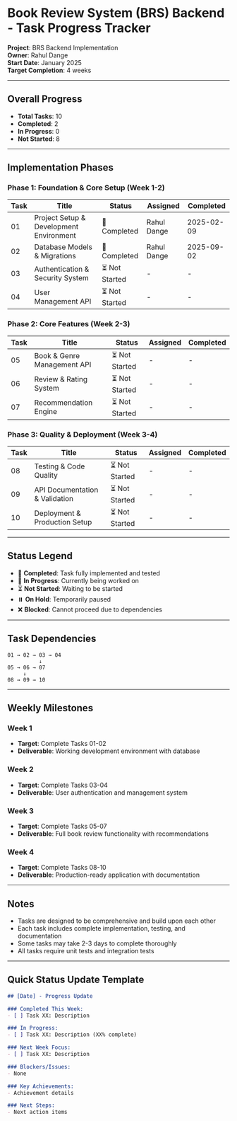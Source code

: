 # Book Review System (BRS) Backend - Task Progress Tracker

**Project**: BRS Backend Implementation  
**Owner**: Rahul Dange  
**Start Date**: January 2025  
**Target Completion**: 4 weeks

---

## Overall Progress

- **Total Tasks**: 10
- **Completed**: 2
- **In Progress**: 0
- **Not Started**: 8

---

## Implementation Phases

### Phase 1: Foundation & Core Setup (Week 1-2)

| Task | Title | Status | Assigned | Completed |
|------|-------|--------|----------|-----------|
| 01 | Project Setup & Development Environment | 🚀 Completed | Rahul Dange | 2025-02-09 |
| 02 | Database Models & Migrations | 🚀 Completed | Rahul Dange | 2025-09-02 |
| 03 | Authentication & Security System | ⏳ Not Started | - | - |
| 04 | User Management API | ⏳ Not Started | - | - |

### Phase 2: Core Features (Week 2-3)

| Task | Title | Status | Assigned | Completed |
|------|-------|--------|----------|-----------|
| 05 | Book & Genre Management API | ⏳ Not Started | - | - |
| 06 | Review & Rating System | ⏳ Not Started | - | - |
| 07 | Recommendation Engine | ⏳ Not Started | - | - |

### Phase 3: Quality & Deployment (Week 3-4)

| Task | Title | Status | Assigned | Completed |
|------|-------|--------|----------|-----------|
| 08 | Testing & Code Quality | ⏳ Not Started | - | - |
| 09 | API Documentation & Validation | ⏳ Not Started | - | - |
| 10 | Deployment & Production Setup | ⏳ Not Started | - | - |

---

## Status Legend

- 🚀 **Completed**: Task fully implemented and tested
- 🔄 **In Progress**: Currently being worked on
- ⏳ **Not Started**: Waiting to be started
- ⏸️ **On Hold**: Temporarily paused
- ❌ **Blocked**: Cannot proceed due to dependencies

---

## Task Dependencies

```
01 → 02 → 03 → 04
          ↓
05 → 06 → 07
     ↓
08 → 09 → 10
```

---

## Weekly Milestones

### Week 1
- **Target**: Complete Tasks 01-02
- **Deliverable**: Working development environment with database

### Week 2  
- **Target**: Complete Tasks 03-04
- **Deliverable**: User authentication and management system

### Week 3
- **Target**: Complete Tasks 05-07
- **Deliverable**: Full book review functionality with recommendations

### Week 4
- **Target**: Complete Tasks 08-10
- **Deliverable**: Production-ready application with documentation

---

## Notes

- Tasks are designed to be comprehensive and build upon each other
- Each task includes complete implementation, testing, and documentation
- Some tasks may take 2-3 days to complete thoroughly
- All tasks require unit tests and integration tests

---

## Quick Status Update Template

```markdown
## [Date] - Progress Update

### Completed This Week:
- [ ] Task XX: Description

### In Progress:
- [ ] Task XX: Description (XX% complete)

### Next Week Focus:
- [ ] Task XX: Description

### Blockers/Issues:
- None

### Key Achievements:
- Achievement details

### Next Steps:
- Next action items
```
